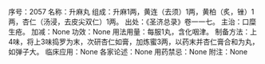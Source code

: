 序号：2057
名称：升麻丸
组成：升麻1两，黄连（去须）1两，黄柏（炙，锉）1两，杏仁（汤浸，去皮尖双仁）1两。
出处：《圣济总录》卷一一七。
主治：口糜生疮。
加减：None
功效：None
用法用量：每服1丸，含化咽津。
制备方法：上4味，将上3味捣罗为末，次研杏仁如膏，加炼蜜3两，以药末并杏仁膏合和为丸，如弹子大。
临床应用：None
各家论述：None
用药禁忌：None
附注：None
